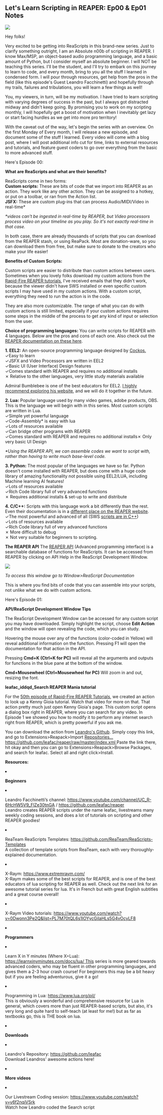 ## Let's Learn Scripting in REAPER: Ep00 & Ep01 Notes

![](/blog/lls/1/82.png)

Hey folks!

Very excited to be getting into ReaScripts in this brand-new series. Just to clarify something outright, I am an Absolute n00b of scripting in REAPER. I know Max/MSP, an object-based audio programming language, and a basic amount of Python, but I consider myself an absolute beginner. I will NOT be teaching this series. I'll be the student, and I'll try to embark on this journey to learn to code, and every month, bring to you all the stuff I learned in condensed form. I will pour through resources, get help from the pros in the field (like this episode's Guest Leandro Facchinetti) and hopefully through my trails, failures and tribulations, you will learn a few things as well!

You, my viewers, in turn, will be my motivation. I have tried to learn scripting with varying degrees of success in the past, but I always got distracted midway and didn't keep going. By promising you to work on my scripting monthly, I will hopefully get a boost of motivation when I inevitably get lazy or start facing hurdles as we get into more pro territory!

With the caveat out of the way, let's begin the series with an overview. On the first Monday of Every month, I will release a new episode, and document some of the stuff I learned. Every video will come with a blog post, where I will post additional info cut for time, links to external resources and tutorials, and feature guest coders to go over everything from the basic to more advanced stuff.

Here's Episode 00:

<youtube id="be.com/playlist?list=PLjvmrOUg3J0qUO8LLIbJTYD7j0l9VUsJ3"></youtube>

**What are ReaScripts and what are their benefits?**

ReaScripts come in two forms:  
**Custom scripts:** These are bits of code that we import into REAPER as an action. They work like any other action. They can be assigned to a hotkey, or put on a toolbar, or ran from the Action list.  
**JSFX:** These are custom plug-ins that can process Audio/MIDI/Video in real-time\*

_\*videos can't be ingested in real-time by REAPER, but Video processors process video on your timeline as you play. So it's not exactly real-time in that case._

In both case, there are already thousands of scripts that you can download from the REAPER stash, or using ReaPack. Most are donation-ware, so you can download them from free, but make sure to donate to the creators who make your life easier!

**Benefits of Custom Scripts:**

Custom scripts are easier to distribute than custom actions between users. Sometimes when you lovely folks download my custom actions from the [Rapid-Fire REAPER tutorials](https://www.youtube.com/playlist?list=PLjvmrOUg3J0qUO8LLIbJTYD7j0l9VUsJ3), I've received emails that they didn't work, because the viewer didn't have SWS installed or even specific custom scripts I may have used in my custom actions. With a custom script, everything they need to run the action is in the code.

They are also more customizable. The range of what you can do with custom actions is still limited, especially if your custom actions requires some steps in the middle of the process to get any kind of input or selection from the user.

**Choice of programming languages:** You can write scripts for REAPER with 4 languages. Below are the pros and cons of each one. Also check out the [REAPER documentation on these here](https://www.reaper.fm/sdk/reascript/reascript.php).

**1. EEL2:** An open-source programming language designed by [Cockos.](http://Cockos.It)  
✓Easy to learn   
✓JSFX and Video Processors are written in EEL2  
✓Basic UI (User Interface) Design features  
✓Comes standard with REAPER and requires no additional installs  
✗ Relative to the other languages, very little study materials available

Admiral Bumblebee is one of the best educators for EEL2. [I highly recommend exploring his website](https://www.admiralbumblebee.com/), and we will do it together in the future.

**2. Lua:** Popular language used by many video games, adobe products, OBS. This is the language we will begin with in this series. Most custom scripts are written in Lua.  
✓Simple yet powerful language  
✓Code-Assembly\* is easy with lua   
✓Lots of resources available  
✓Can bridge other programs with REAPER  
✓Comes standard with REAPER and requires no additional installs✗ Only very basic UI Design

_\*Using the REAPER API, we can assemble codes we want to script with, rather than having to write much base-level code._

**3. Python:** The most popular of the languages we have so far. Python doesn't come installed with REAPER, but does come with a huge code library of amazing functionality not possible using EEL2/LUA, including Machine learning AI features!  
✓Lots of resources available  
✓Rich Code library full of very advanced functions  
✗ Requires additional installs & set-up to write and distribute

**4. C/C++:** Scripts with this language work a bit differently than the rest. Even their documentation is in a [different place on the REAPER website](https://www.reaper.fm/sdk/plugin/plugin.php).  
✓The most powerful and advanced of all (SWS [scripts are in C++](https://github.com/reaper-oss/sws))  
✓Lots of resources available  
✓Rich Code library full of very advanced functions  
✗ More difficult to debug  
✗ Not very suitable for beginners to scripting.

**The REAPER API**
The [REAPER API](https://www.reaper.fm/sdk/reascript/reascripthelp.html) (Advanced programming interface) is a searchable database of functions for ReaScripts. It can be accessed from REAPER by clicking on API Help in the ReaScript Development Window.

![](/blog/lls/1/83.jpg)

_To access this window go to Window>ReaScript Documentation_

This is where you find bits of code that you can assemble into your scripts, not unlike what we do with custom actions.

Here's Episode 01:

<youtube id="be.com/playlist?list=PLjvmrOUg3J0qUO8LLIbJTYD7j0l9VUsJ3"></youtube>

**API/ReaScript Development Window Tips**

The ReaScript Development Window can be accessed for any custom script you may have downloaded. Simply highlight the script, choose **Edit Action** and the window will open revealing the code, which you can study.

Hovering the mouse over any of the functions (color-coded in Yellow) will reveal additional information on the function. Pressing F1 will open the documentation for that action in the API.

Pressing **Cmd+K (Ctrl+K for PC)** will reveal all the arguments and outputs for functions in the blue pane at the bottom of the window.

**Cmd+Mousewheel (Ctrl+Mousewheel for PC)** Will zoom in and out, resizing the font.

**leafac_iddqd_Search REAPER Mania tutorial**

For the [50th episode of Rapid-Fire REAPER Tutorials](https://www.youtube.com/watch?v=y6_r9SQKUHA), we created an action to look up a Kenny Gioia tutorial. Watch that video for more on that. That action pretty much just open Kenny Gioia's page. This custom script opens a dialog box right in REAPER, where you can search for any video. In Episode 1 we showed you how to modify it to perform any internet search right from REAPER, which is pretty powerful if you ask me.

You can download the action from [Leandro's Github](https://github.com/leafac). Simply copy this link, and go to Extensions>Reapack>Import [Repositories... https://github.com/leafac/reaper/raw/master/index.xml ](https://github.com/leafac/reaper/raw/master/index.xml)Paste the link there, hit okay and then you can go to Extensions>Reapack>Browse Packages, and search for leafac. Select all and right click>Install.

**Resources:**

<li id="viewer-8j373" class="\_1atvN \_2TTR5 \_1BJwx public-DraftStyleDefault-unorderedListItem public-DraftStyleDefault-depth1 public-DraftStyleDefault-list-ltr public-DraftStyleDefault-reset \_2QAo- \_25MYV \_2WrB- \_1atvN">

**Beginners**

<li id="viewer-82e6v" class="\_1atvN \_2TTR5 \_1BJwx public-DraftStyleDefault-unorderedListItem public-DraftStyleDefault-depth2 public-DraftStyleDefault-list-ltr public-DraftStyleDefault-reset \_2QAo- \_25MYV \_2WrB- \_1atvN">

Leandro Facchinetti’s channel: <https://www.youtube.com/channel/UC_R-6HcHW5V9_FlZe30tnGA> / <https://github.com/leafac/reaper>  
Leandro creates REAPER scripts under the name leafac, livestreams many weekly coding sessions, and does a lot of tutorials on scripting and other REAPER goodies!

<li id="viewer-3na8q" class="\_1atvN \_2TTR5 \_1BJwx public-DraftStyleDefault-unorderedListItem public-DraftStyleDefault-depth2 public-DraftStyleDefault-list-ltr \_2QAo- \_25MYV \_2WrB- \_1atvN">

ReaTeam ReaScripts Templates: <https://github.com/ReaTeam/ReaScripts-Templates>  
A collection of template scripts from ReaTeam, each with very thoroughly-explained documentation.

<li id="viewer-dpds4" class="\_1atvN \_2TTR5 \_1BJwx public-DraftStyleDefault-unorderedListItem public-DraftStyleDefault-depth2 public-DraftStyleDefault-list-ltr \_2QAo- \_25MYV \_2WrB- \_1atvN">

X-Raym: <https://www.extremraym.com/>  
X-Raym makes some of the best scripts for REAPER, and is one of the best educators of lua scripting for REAPER as well. Check out the next link for an awesome tutorial series for lua. It's in French but with great English subtitles and a great course overall!

<li id="viewer-ap7dg" class="\_1atvN \_2TTR5 \_1BJwx public-DraftStyleDefault-unorderedListItem public-DraftStyleDefault-depth2 public-DraftStyleDefault-list-ltr \_2QAo- \_25MYV \_2WrB- \_1atvN">

X-Raym Video tutorials: <https://www.youtube.com/watch?v=0Dwonn3Pe2Q&list=PL7M70tQL6s1IOYycGilaHLs5G4vOcyLF8>

<li id="viewer-6h348" class="\_1atvN \_2TTR5 \_1BJwx public-DraftStyleDefault-unorderedListItem public-DraftStyleDefault-depth1 public-DraftStyleDefault-list-ltr \_2QAo- \_25MYV \_2WrB- \_1atvN">

**Programmers**

<li id="viewer-5q017" class="\_1atvN \_2TTR5 \_1BJwx public-DraftStyleDefault-unorderedListItem public-DraftStyleDefault-depth2 public-DraftStyleDefault-list-ltr public-DraftStyleDefault-reset \_2QAo- \_25MYV \_2WrB- \_1atvN">

Learn X in Y minutes (Where X=Lua): [https://learnxinyminutes.com/docs/lua/ This](https://learnxinyminutes.com/docs/lua/) series is more geared towards advanced coders, who may be fluent in other programming languages, and gives them a 2-3 hour crash course! For beginners this may be a bit heavy but if you are feeling adventurous, give it a go!

<li id="viewer-abcr3" class="\_1atvN \_2TTR5 \_1BJwx public-DraftStyleDefault-unorderedListItem public-DraftStyleDefault-depth2 public-DraftStyleDefault-list-ltr \_2QAo- \_25MYV \_2WrB- \_1atvN">

Programming in Lua: <https://www.lua.org/pil/>  
This is obviously a wonderful and comprehensive resource for Lua in general, which covers more than just REAPER-based scripts, but also, it's very long and quite hard to self-teach (at least for me!) but as far as textbooks go, this is THE book on lua.

<li id="viewer-471kq" class="\_1atvN \_2TTR5 \_1BJwx public-DraftStyleDefault-unorderedListItem public-DraftStyleDefault-depth0 public-DraftStyleDefault-list-ltr public-DraftStyleDefault-reset \_2QAo- \_25MYV \_2WrB- \_1atvN">

**Downloads**

<li id="viewer-c4feq" class="\_1atvN \_2TTR5 \_1BJwx public-DraftStyleDefault-unorderedListItem public-DraftStyleDefault-depth2 public-DraftStyleDefault-list-ltr public-DraftStyleDefault-reset \_2QAo- \_25MYV \_2WrB- \_1atvN">

Leandro's Repository: <https://github.com/leafac>  
Download Leandros' awesome actions here!

<li id="viewer-ihng" class="\_1atvN \_2TTR5 \_1BJwx public-DraftStyleDefault-unorderedListItem public-DraftStyleDefault-depth0 public-DraftStyleDefault-list-ltr \_2QAo- \_25MYV \_2WrB- \_1atvN">

**More videos**

<li id="viewer-r414" class="\_1atvN \_2TTR5 \_1BJwx public-DraftStyleDefault-unorderedListItem public-DraftStyleDefault-depth2 public-DraftStyleDefault-list-ltr public-DraftStyleDefault-reset \_2QAo- \_25MYV \_2WrB- \_1atvN">

Our Livestream Coding session: <https://www.youtube.com/watch?v=y6f2nqiVSrk>  
Watch how Leandro coded the Search script


